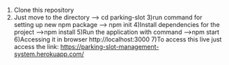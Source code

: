 1) Clone this repository
2) Just move to the directory                                 -->  cd parking-slot
3)run command  for setting up new npm package                 --> npm init
4)Install dependencies for the project                        -->npm install
5)Run the application with command                            -->npm start
6)Accessing it in browser                                      http://localhost:3000
7)To access this live just access the link:
https://parking-slot-management-system.herokuapp.com/
